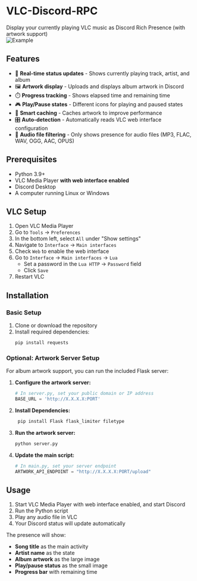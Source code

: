 # VLC-Discord-RPC

Display your currently playing VLC music as Discord Rich Presence (with artwork support)  
![Example](https://github.com/user-attachments/assets/01fb5d59-698c-44ee-8584-aee8d94b516e)

## Features

- 🎵 **Real-time status updates** - Shows currently playing track, artist, and album
- 🖼️ **Artwork display** - Uploads and displays album artwork in Discord
- ⏱️ **Progress tracking** - Shows elapsed time and remaining time
- 🎮 **Play/Pause states** - Different icons for playing and paused states
- 🔄 **Smart caching** - Caches artwork to improve performance
- 🎛️ **Auto-detection** - Automatically reads VLC web interface configuration
- 📁 **Audio file filtering** - Only shows presence for audio files (MP3, FLAC, WAV, OGG, AAC, OPUS)

## Prerequisites

- Python 3.9+
- VLC Media Player **with web interface enabled**
- Discord Desktop
- A computer running Linux or Windows

## VLC Setup

1. Open VLC Media Player
2. Go to `Tools` → `Preferences`
3. In the bottom left, select `All` under "Show settings"
4. Navigate to `Interface` → `Main interfaces`
5. Check `Web` to enable the web interface
6. Go to `Interface` → `Main interfaces` → `Lua`
   - Set a password in the `Lua HTTP` → `Password` field
   - Click `Save`
7. Restart VLC

## Installation

### Basic Setup
1. Clone or download the repository
2. Install required dependencies:
   ```bash
   pip install requests
   ```

### Optional: Artwork Server Setup
For album artwork support, you can run the included Flask server:

1. **Configure the artwork server:**
   ```python
   # In server.py, set your public domain or IP address
   BASE_URL = 'http://X.X.X.X:PORT'
   ```

2. **Install Dependencies:**
   ```bash
    pip install Flask flask_limiter filetype
    ```

3. **Run the artwork server:**
   ```bash
   python server.py
   ```

4. **Update the main script:**
   ```python
   # In main.py, set your server endpoint
   ARTWORK_API_ENDPOINT = "http://X.X.X.X:PORT/upload"
   ```

## Usage

1. Start VLC Media Player with web interface enabled, and start Discord
2. Run the Python script
3. Play any audio file in VLC
4. Your Discord status will update automatically

The presence will show:
- **Song title** as the main activity
- **Artist name** as the state
- **Album artwork** as the large image
- **Play/pause status** as the small image
- **Progress bar** with remaining time
